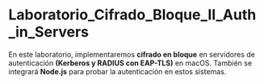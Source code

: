 # Laboratorio_Cifrado_Bloque_II_Auth_in_Servers
En este laboratorio, implementaremos **cifrado en bloque** en servidores de autenticación **(Kerberos y RADIUS con EAP-TLS)** en macOS. También se integrará **Node.js** para probar la autenticación en estos sistemas.  
